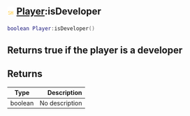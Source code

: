 ## ![shared](.gitbook/assets/shared.png) [Player](./home/Player):isDeveloper

```lua
boolean Player:isDeveloper()
```

Returns true if the player is a developer
------
## Returns

| Type   | Description |
| ------ | ----------: |
| boolean | No description |

